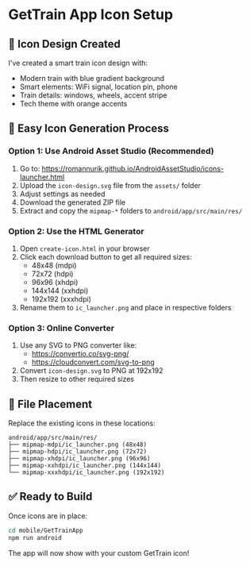 # GetTrain App Icon Setup

## 🎨 Icon Design Created
I've created a smart train icon design with:
- Modern train with blue gradient background
- Smart elements: WiFi signal, location pin, phone
- Train details: windows, wheels, accent stripe
- Tech theme with orange accents

## 📱 Easy Icon Generation Process

### Option 1: Use Android Asset Studio (Recommended)
1. Go to: https://romannurik.github.io/AndroidAssetStudio/icons-launcher.html
2. Upload the `icon-design.svg` file from the `assets/` folder
3. Adjust settings as needed
4. Download the generated ZIP file
5. Extract and copy the `mipmap-*` folders to `android/app/src/main/res/`

### Option 2: Use the HTML Generator
1. Open `create-icon.html` in your browser
2. Click each download button to get all required sizes:
   - 48x48 (mdpi)
   - 72x72 (hdpi) 
   - 96x96 (xhdpi)
   - 144x144 (xxhdpi)
   - 192x192 (xxxhdpi)
3. Rename them to `ic_launcher.png` and place in respective folders

### Option 3: Online Converter
1. Use any SVG to PNG converter like:
   - https://convertio.co/svg-png/
   - https://cloudconvert.com/svg-to-png
2. Convert `icon-design.svg` to PNG at 192x192
3. Then resize to other required sizes

## 📁 File Placement
Replace the existing icons in these locations:

```
android/app/src/main/res/
├── mipmap-mdpi/ic_launcher.png (48x48)
├── mipmap-hdpi/ic_launcher.png (72x72)
├── mipmap-xhdpi/ic_launcher.png (96x96)
├── mipmap-xxhdpi/ic_launcher.png (144x144)
└── mipmap-xxxhdpi/ic_launcher.png (192x192)
```

## ✅ Ready to Build
Once icons are in place:
```bash
cd mobile/GetTrainApp
npm run android
```

The app will now show with your custom GetTrain icon!